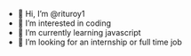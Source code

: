 - 👋 Hi, I’m @rituroy1
- 👀 I’m interested in coding 
- 🌱 I’m currently learning javascript 
- 💞️ I’m looking for an internship or full time job


<!---
rituroy1/rituroy1 is a ✨ special ✨ repository because its `README.md` (this file) appears on your GitHub profile.
You can click the Preview link to take a look at your changes.
--->
